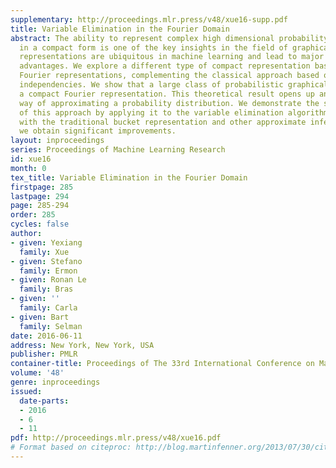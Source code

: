 ```yaml
---
supplementary: http://proceedings.mlr.press/v48/xue16-supp.pdf
title: Variable Elimination in the Fourier Domain
abstract: The ability to represent complex high dimensional probability distributions
  in a compact form is one of the key insights in the field of graphical models. Factored
  representations are ubiquitous in machine learning and lead to major computational
  advantages. We explore a different type of compact representation based on discrete
  Fourier representations, complementing the classical approach based on conditional
  independencies. We show that a large class of probabilistic graphical models have
  a compact Fourier representation. This theoretical result opens up an entirely new
  way of approximating a probability distribution. We demonstrate the significance
  of this approach by applying it to the variable elimination algorithm. Compared
  with the traditional bucket representation and other approximate inference algorithms,
  we obtain significant improvements.
layout: inproceedings
series: Proceedings of Machine Learning Research
id: xue16
month: 0
tex_title: Variable Elimination in the Fourier Domain
firstpage: 285
lastpage: 294
page: 285-294
order: 285
cycles: false
author:
- given: Yexiang
  family: Xue
- given: Stefano
  family: Ermon
- given: Ronan Le
  family: Bras
- given: ''
  family: Carla
- given: Bart
  family: Selman
date: 2016-06-11
address: New York, New York, USA
publisher: PMLR
container-title: Proceedings of The 33rd International Conference on Machine Learning
volume: '48'
genre: inproceedings
issued:
  date-parts:
  - 2016
  - 6
  - 11
pdf: http://proceedings.mlr.press/v48/xue16.pdf
# Format based on citeproc: http://blog.martinfenner.org/2013/07/30/citeproc-yaml-for-bibliographies/
---
```

